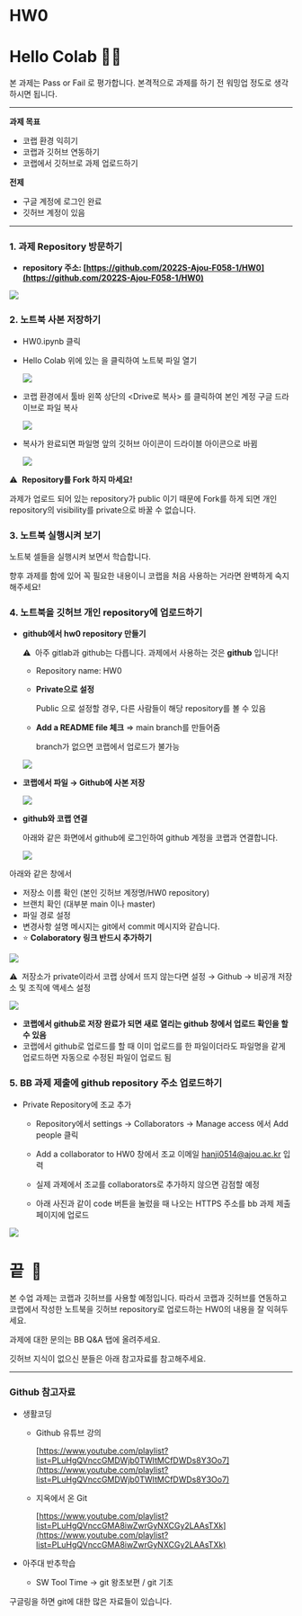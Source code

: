 # HW0

# Hello Colab 👋🏻

본 과제는 Pass or Fail 로 평가합니다. 본격적으로 과제를 하기 전 워밍업 정도로 생각하시면 됩니다.

---

**과제 목표**

- 코랩 환경 익히기
- 코랩과 깃허브 연동하기
- 코랩에서 깃허브로 과제 업로드하기

**전제**

- 구글 계정에 로그인 완료
- 깃허브 계정이 있음

---

### **1. 과제 Repository 방문하기**

- **repository 주소: [https://github.com/2022S-Ajou-F058-1/HW0](https://github.com/2022S-Ajou-F058-1/HW0)**
<img src='./img/Screen_Shot_2022-03-06_at_5.22.09_PM.png' >


### 2. 노트북 사본 저장하기

- HW0.ipynb 클릭
- Hello Colab 위에 있는 <Open in Colab> 을 클릭하여 노트북 파일 열기
    <p align='left'> <img src='./img/Untitled.png' >
    

- 코랩 환경에서 툴바 왼쪽 상단의 <Drive로 복사> 를 클릭하여 본인 계정 구글 드라이브로 파일 복사
     <p align='left'> <img src='./img/Untitled 1.png' >


- 복사가 완료되면 파일명 앞의 깃허브 아이콘이 드라이블 아이콘으로 바뀜
      <p align='left'> <img src='./img/Untitled 2.png' >
    

⚠️  **Repository를 Fork 하지 마세요!**

과제가 업로드 되어 있는 repository가 public 이기 때문에 Fork를 하게 되면 개인 repository의 visibility를 private으로 바꿀 수 없습니다.

### 3. 노트북 실행시켜 보기

노트북 셀들을 실행시켜 보면서 학습합니다. 

향후 과제를 함에 있어 꼭 필요한 내용이니 코랩을 처음 사용하는 거라면 완벽하게 숙지해주세요!

### 4. 노트북을 깃허브 개인 repository에 업로드하기

- **github에서 hw0 repository 만들기**
    
    ⚠️  아주 gitlab과 github는 다릅니다. 과제에서 사용하는 것은 **github** 입니다!
    
    - Repository name: HW0
    - **Private으로 설정**
        
        Public 으로 설정할 경우, 다른 사람들이 해당 repository를 볼 수 있음
        
    - **Add a README file 체크** ⇒ main branch를 만들어줌
        
        branch가 없으면 코랩에서 업로드가 불가능
               
     <p align='left'> <img src='./img/Untitled 3.png'>    
    

- **코랩에서 파일 → Github에 사본 저장**
     <p align='left'> <img src='./img/Untitled 4.png'>    
    

- **github와 코랩 연결**
    
    아래와 같은 화면에서 github에 로그인하여 github 계정을 코랩과 연결합니다.
     <p align='left'> <img src='./img/Untitled 5.png'>  
    

아래와 같은 창에서 

- 저장소 이름 확인 (본인 깃허브 계정명/HW0 repository)
- 브랜치 확인 (대부분 main 이나 master)
- 파일 경로 설정
- 변경사항 설명 메시지는 git에서 commit 메시지와 같습니다.
- ⭐ **Colaboratory 링크 반드시 추가하기**
 <p align='left'> <img src='./img/Untitled 6.png'>  


⚠️  저장소가 private이라서 코랩 상에서 뜨지 않는다면 설정 → Github → 비공개 저장소 및 조직에 액세스 설정
 <p align='left'> <img src='./img/Untitled 7.png'> 


- **코랩에서 github로 저장 완료가 되면 새로 열리는 github 창에서 업로드 확인을 할 수 있음**
- 코랩에서 github로 업로드를 할 때 이미 업로드를 한 파일이더라도 파일명을 같게 업로드하면 자동으로 수정된 파일이 업로드 됨

### 5. BB 과제 제출에 github repository 주소 업로드하기

- Private Repository에 조교 추가
    - Repository에서 settings → Collaborators → Manage access 에서 Add people 클릭
    - Add a collaborator to HW0 창에서 조교 이메일 hanji0514@ajou.ac.kr 입력
    - 실제 과제에서 조교를 collaborators로 추가하지 않으면 감점할 예정
    
    - 아래 사진과 같이 code 버튼을 눌렀을 때 나오는 HTTPS 주소를 bb 과제 제출 페이지에 업로드

 <p align='left'> <img src='./img/Untitled 8.png'> 

# 끝  🎉

본 수업 과제는 코랩과 깃허브를 사용할 예정입니다. 따라서 코랩과 깃허브를 연동하고 코랩에서 작성한 노트북을 깃허브 repository로 업로드하는 HW0의 내용을 잘 익혀두세요. 

과제에 대한 문의는 BB Q&A 탭에 올려주세요.

깃허브 지식이 없으신 분들은 아래 참고자료를 참고해주세요.

---

### Github 참고자료

- 생활코딩
    - Github 유튜브 강의
        
        [https://www.youtube.com/playlist?list=PLuHgQVnccGMDWjb0TWItMCfDWDs8Y3Oo7](https://www.youtube.com/playlist?list=PLuHgQVnccGMDWjb0TWItMCfDWDs8Y3Oo7)
        
    - 지옥에서 온 Git
        
        [https://www.youtube.com/playlist?list=PLuHgQVnccGMA8iwZwrGyNXCGy2LAAsTXk](https://www.youtube.com/playlist?list=PLuHgQVnccGMA8iwZwrGyNXCGy2LAAsTXk)
        
- 아주대 반추학습
    - SW Tool Time → git 왕초보편 / git 기초

구글링을 하면 git에 대한 많은 자료들이 있습니다.
